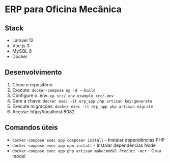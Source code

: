 # ERP para Oficina Mecânica

## Stack
- Laravel 12
- Vue.js 3
- MySQL 8
- Docker

## Desenvolvimento

1. Clone o repositório
2. Execute: `docker-compose up -d --build`
3. Configure o .env: `cp src/.env.example src/.env`
4. Gere a chave: `docker exec -it erp_app php artisan key:generate`
5. Execute migrações: `docker exec -it erp_app php artisan migrate`
6. Acesse: http://localhost:8082

## Comandos úteis
- `docker-compose exec app composer install` - Instalar dependências PHP
- `docker-compose exec app npm install` - Instalar dependências Node
- `docker-compose exec app php artisan make:model Product -mcr` - Criar model
